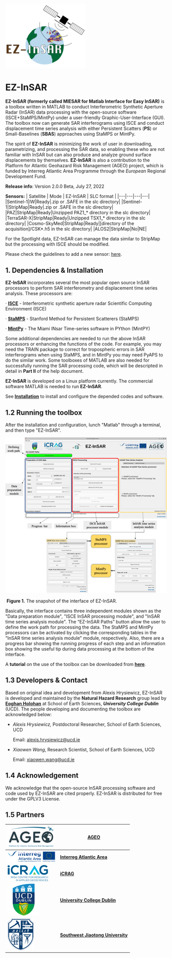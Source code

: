 <img src="https://github.com/alexisInSAR/EZ-InSAR/blob/Version_2_0_0_Beta/EZINSAR_BIN/private/EZ_InSAR_logo.gif" alt="Logo EZ-InSAR" width="250"> 

# EZ-InSAR 

**EZ-InSAR (formerly called MIESAR for Matlab Interface for Easy InSAR)** is a toolbox written in MATLAB to conduct Interferometric Synthetic Aperture Radar (InSAR) data processing with the open-source software (ISCE+StaMPS/MintPy) under a user-friendly Graphic-User-Interface (GUI). The toolbox now can generate SAR interferograms using ISCE and conduct displacement time series analysis with either Persistent Scatters (**PS**) or Small-Baselines (**SBAS**) approaches using StaMPS or MintPy. 

The spirit of **EZ-InSAR** is minimizing the work of user in downloading, parametrizing, and processing the SAR data, so enabling these who are not familiar with InSAR but can also produce and analyze ground surface displacements by themselves. **EZ-InSAR** is also a contribution to the Platform for Atlantic Geohazard Risk Management (AGEO) project, which is funded by Interreg Atlantic Area Programme through the *European* Regional Development Fund.


**Release info**: Version 2.0.0 Beta, July 27, 2022

**Sensors:**
| Satellite | Mode | EZ-InSAR | SLC format |
|---|---|---|---|
|Sentinel-1|IW|Ready|.zip or .SAFE in the slc directory|
|Sentinel-1|StripMap|Ready|.zip or .SAFE in the slc directory|
|PAZ|StripMap|Ready|Unzipped PAZ1_* directory in the slc directory|
|TerraSAR-X|StripMap|Ready|Unzipped TSX1_* directory in the slc directory|
|Cosmo-SkyMed|StripMap|Ready|[directory of the acquisition]/CSK*.h5 in the slc directory|
|ALOS2|StripMap|No|NE|

For the Spotlight data, EZ-InSAR can manage the data similar to StripMap but the processing with ISCE should be modified. 

Please check the guidelines to add a new sensor: [here](https://github.com/alexisInSAR/EZ-InSAR/blob/Version_2_0_0_Beta/EZINSAR_BIN/docs/guide_new_sensors.md). 

## 1. Dependencies & Installation 

**EZ-InSAR** incorporates several the most popular open source InSAR processors to perform SAR interferometry and displacement time series analysis. These processors are: 

·         **[ISCE](https://github.com/isce-framework/isce2)** - Interferometric synthetic aperture radar Scientific Computing Environment (ISCE)

·         **[StaMPS](https://homepages.see.leeds.ac.uk/~earahoo/stamps/)** - Stanford Method for Persistent Scatterers (StaMPS)

·         **[MintPy](https://github.com/insarlab/MintPy)** - The Miami INsar Time-series software in PYthon (MintPY)

Some additional dependencies are needed to run the above InSAR processors or enhancing the functions of the code. For example, you may need the TRAIN package to correct for tropospheric errors in SAR interferograms when using StaMPS, and in MintPy you may need PyAPS to do the similar work. Some toolboxes of MATLAB are also needed for successfully running the SAR processing code, which will be descripted in detail in **Part II** of the help document. 

**EZ-InSAR** is developed on a Linux platform currently. The commercial software MATLAB is needed to run **EZ-InSAR**. 

See [**Installation**](./EZINSAR_BIN/docs/MIESAR-tutorial-Part-II.md) to install and configure the depended codes and software. 

## 1.2 Running the toolbox 

After the installation and configuration, lunch "Matlab" through a terminal, and then type "EZ-InSAR". 

![EZ-InSAR Interface](./EZINSAR_BIN/docs/MIESAR_interface.bmp)

​																						   **Figure 1.** The snapshot of the interface of EZ-InSAR.

Basically, the interface contains three independent modules shown as the "Data preparation module", "ISCE InSAR processing module", and "InSAR time series analysis module". The “EZ-InSAR Paths” button allow the user to define the work path for processing the data. The StaMPS and MintPy processors can be activated by clicking the corresponding tables in the "InSAR time series analysis module" module, respectively. Also, there are a progress bar showing the running progress of each step and an information box showing the useful tip during data processing at the bottom of the interface. 

A **tutorial** on the use of the toolbox can be downloaded from [**here**](xxxxx).

## 1.3 Developers & Contact

Based on original idea and development from Alexis Hrysiewicz, EZ-InSAR is developed and maintained by the **Natural Hazard Research** group lead by **[Eoghan Holohan](https://people.ucd.ie/eoghan.holohan)** at School of Earth Sciences, ***University College Dublin*** (UCD). The people developing and documenting the toolbox are acknowledged below: 

- *Alexis Hrysiewicz,* Postdoctoral Researcher, School of Earth Sciences, UCD

  Email: alexis.hrysiewicz@ucd.ie 

- *Xiaowen Wang*, Research Scientist, School of Earth Sciences, UCD 

  Email: xiaowen.wang@ucd.ie
  
## 1.4  Acknowledgement

We acknowledge that the open-source InSAR processing software and code used by EZ-InSAR are cited properly. EZ-InSAR is distributed for free under the GPLV3 License.

## 1.5 Partners

|<img src="https://github.com/alexisInSAR/EZ-InSAR/blob/Version_2_0_0_Beta/EZINSAR_BIN/private/AGEO-transparent.png" alt="AGEO" width="150pix">|[**AGEO**](https://ageoatlantic.eu/)|
|---|---|
|<img src="https://github.com/alexisInSAR/EZ-InSAR/blob/Version_2_0_0_Beta/EZINSAR_BIN/private/atlanticarealogo.png" alt="Interreg Atlantic Area" width="150pix">|[**Interreg Atlantic Area**](https://www.atlanticarea.eu/)|
|<img src="https://github.com/alexisInSAR/EZ-InSAR/blob/Version_2_0_0_Beta/EZINSAR_BIN/private/icrag-logo.png" alt="iCRAG" height="50pix">|[**iCRAG**](https://www.icrag-centre.org/)|
|<img src="https://github.com/alexisInSAR/EZ-InSAR/blob/Version_2_0_0_Beta/EZINSAR_BIN/private/UCDlogo.png" alt="UCD" height="100pix"> |[**University College Dublin**](https://www.ucd.ie/)|
|<img src="https://github.com/alexisInSAR/EZ-InSAR/blob/Version_2_0_0_Beta/EZINSAR_BIN/private/SWJTULogo.png" alt="SWJTU" height="100pix"> |[**Southwest Jiaotong University**](https://en.swjtu.edu.cn/)|
